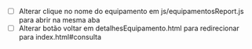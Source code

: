 - [ ] Alterar clique no nome do equipamento em js/equipamentosReport.js para abrir na mesma aba
- [ ] Alterar botão voltar em detalhesEquipamento.html para redirecionar para index.html#consulta
